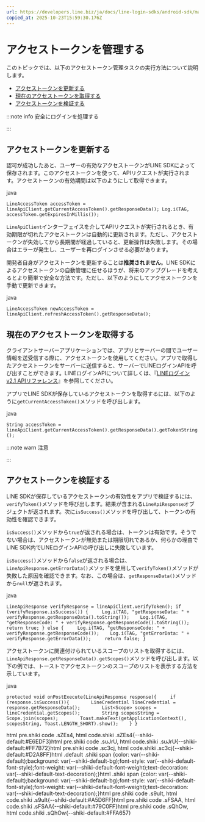 ```yaml
---
url: https://developers.line.biz/ja/docs/line-login-sdks/android-sdk/managing-access-tokens/
copied_at: 2025-10-23T15:59:30.176Z
---
```

# アクセストークンを管理する

このトピックでは、以下のアクセストークン管理タスクの実行方法について説明します。

*   [アクセストークンを更新する](#refresh-token)
*   [現在のアクセストークンを取得する](#get-current-token)
*   [アクセストークンを検証する](#verify-access-token)

:::note info
安全にログインを処理する

:::

## アクセストークンを更新する

認可が成功したあと、ユーザーの有効なアクセストークンがLINE SDKによって保存されます。このアクセストークンを使って、APIリクエストが実行されます。アクセストークンの有効期間は以下のようにして取得できます。

java

`LineAccessToken accessToken = lineApiClient.getCurrentAccessToken().getResponseData(); Log.i(TAG, accessToken.getExpiresInMillis());`

`LineApiClient`インターフェイスを介してAPIリクエストが実行されるとき、有効期限が切れたアクセストークンは自動的に更新されます。ただし、アクセストークンが失効してから長期間が経過していると、更新操作は失敗します。その場合はエラーが発生し、ユーザーを再ログインさせる必要があります。

開発者自身がアクセストークンを更新することは**推奨されません**。LINE SDKによるアクセストークンの自動管理に任せるほうが、将来のアップグレードを考えるとより簡単で安全な方法です。ただし、以下のようにしてアクセストークンを手動で更新できます。

java

`LineAccessToken newAccessToken = lineApiClient.refreshAccessToken().getResponseData();`

## 現在のアクセストークンを取得する

クライアントサーバーアプリケーションでは、アプリとサーバーの間でユーザー情報を送受信する際に、アクセストークンを使用してください。アプリで取得したアクセストークンをサーバーに送信すると、サーバーでLINEログインAPIを呼び出すことができます。LINEログインAPIについて詳しくは、『[LINEログイン v2.1 APIリファレンス](https://developers.line.biz/ja/reference/line-login/)』を参照してください。

アプリでLINE SDKが保存しているアクセストークンを取得するには、以下のように`getCurrentAccessToken()`メソッドを呼び出します。

java

`String accessToken = lineApiClient.getCurrentAccessToken().getResponseData().getTokenString();`

:::note warn
注意

:::

## アクセストークンを検証する

LINE SDKが保存しているアクセストークンの有効性をアプリで検証するには、`verifyToken()`メソッドを呼び出します。結果が含まれる`LineApiResponse`オブジェクトが返されます。次に`isSuccess()`メソッドを呼び出して、トークンの有効性を確認できます。

`isSuccess()`メソッドから`true`が返される場合は、トークンは有効です。そうでない場合は、アクセストークンが無効または期限切れであるか、何らかの理由でLINE SDK内でLINEログインAPIの呼び出しに失敗しています。

`isSuccess()`メソッドから`false`が返される場合は、`LineApiResponse.getErrorData()`メソッドを使用して`verifyToken()`メソッドが失敗した原因を確認できます。なお、この場合は、`getResponseData()`メソッドから`null`が返されます。

java

`LineApiResponse verifyResponse = lineApiClient.verifyToken(); if (verifyResponse.isSuccess()) {     Log.i(TAG, "getResponseData: " + verifyResponse.getResponseData().toString());    Log.i(TAG, "getResponseCode: " + verifyResponse.getResponseCode().toString());     return true; } else {     Log.i(TAG, "getResponseCode: " + verifyResponse.getResponseCode());    Log.i(TAG, "getErrorData: " + verifyResponse.getErrorData());     return false; }`

アクセストークンに関連付けられているスコープのリストを取得するには、`LineApiResponse.getResponseData().getScopes()`メソッドを呼び出します。以下の例では、トーストでアクセストークンのスコープのリストを表示する方法を示しています。

java

`protected void onPostExecute(LineApiResponse response){     if (response.isSuccess()){        LineCredential lineCredential = response.getResponseData();        List<Scope> scopes = lineCredential.getScopes();        String scopesString = Scope.join(scopes);        Toast.makeText(getApplicationContext(), scopesString, Toast.LENGTH_SHORT).show();    } }`

html pre.shiki code .sZEs4, html code.shiki .sZEs4{--shiki-default:#E6EDF3}html pre.shiki code .suJrU, html code.shiki .suJrU{--shiki-default:#FF7B72}html pre.shiki code .sc3cj, html code.shiki .sc3cj{--shiki-default:#D2A8FF}html .default .shiki span {color: var(--shiki-default);background: var(--shiki-default-bg);font-style: var(--shiki-default-font-style);font-weight: var(--shiki-default-font-weight);text-decoration: var(--shiki-default-text-decoration);}html .shiki span {color: var(--shiki-default);background: var(--shiki-default-bg);font-style: var(--shiki-default-font-style);font-weight: var(--shiki-default-font-weight);text-decoration: var(--shiki-default-text-decoration);}html pre.shiki code .s9uIt, html code.shiki .s9uIt{--shiki-default:#A5D6FF}html pre.shiki code .sFSAA, html code.shiki .sFSAA{--shiki-default:#79C0FF}html pre.shiki code .sQhOw, html code.shiki .sQhOw{--shiki-default:#FFA657}